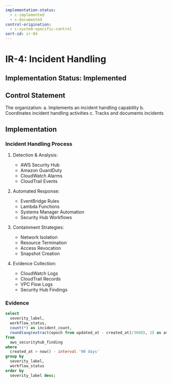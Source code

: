 ```yaml
---
implementation-status:
  - c-implemented
  - c-documented
control-origination:
  - c-system-specific-control
sort-id: ir-04
---
```


# IR-4: Incident Handling

## Implementation Status: Implemented

## Control Statement

The organization:
a. Implements an incident handling capability
b. Coordinates incident handling activities
c. Tracks and documents incidents

## Implementation

### Incident Handling Process

1. Detection & Analysis:
   - AWS Security Hub
   - Amazon GuardDuty
   - CloudWatch Alarms
   - CloudTrail Events

2. Automated Response:
   - EventBridge Rules
   - Lambda Functions
   - Systems Manager Automation
   - Security Hub Workflows

3. Containment Strategies:
   - Network Isolation
   - Resource Termination
   - Access Revocation
   - Snapshot Creation

4. Evidence Collection:
   - CloudWatch Logs
   - CloudTrail Records
   - VPC Flow Logs
   - Security Hub Findings

### Evidence

```sql
select
  severity_label,
  workflow_status,
  count(*) as incident_count,
  round(avg(extract(epoch from updated_at - created_at)/3600), 2) as avg_hours_to_resolve
from
  aws_securityhub_finding
where
  created_at > now() - interval '90 days'
group by
  severity_label,
  workflow_status
order by
  severity_label desc;

